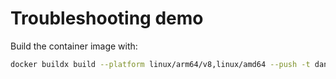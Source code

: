 # Troubleshooting demo

Build the container image with:

```bash
docker buildx build --platform linux/arm64/v8,linux/amd64 --push -t danielepolencic/troubleshooting -f Dockerfile .
```